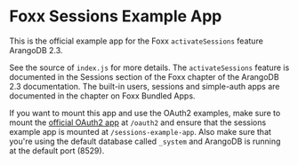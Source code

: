 # Foxx Sessions Example App

This is the official example app for the Foxx `activateSessions` feature ArangoDB 2.3.

See the source of `index.js` for more details. The `activateSessions` feature is documented in the Sessions section of the Foxx chapter of the ArangoDB 2.3 documentation. The built-in users, sessions and simple-auth apps are documented in the chapter on Foxx Bundled Apps.

If you want to mount this app and use the OAuth2 examples, make sure to mount the [official OAuth2 app](https://github.com/arangodb/foxx-oauth2) at `/oauth2` and ensure that the sessions example app is mounted at `/sessions-example-app`. Also make sure that you're using the default database called `_system` and ArangoDB is running at the default port (8529).
